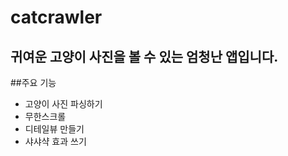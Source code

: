 # catcrawler

## 귀여운 고양이 사진을 볼 수 있는 엄청난 앱입니다.

##주요 기능
- 고양이 사진 파싱하기
- 무한스크롤
- 디테일뷰 만들기
- 샤샤샥 효과 쓰기
